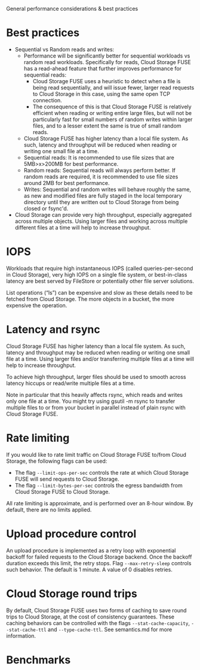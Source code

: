 General performance considerations & best practices

# Best practices

- Sequential vs Random reads and writes:
     - Performance will be significantly better for sequential workloads vs random read workloads. Specifically for reads, Cloud Storage FUSE has a read-ahead feature that further improves performance for sequential reads:  
          - Cloud Storage FUSE uses a heuristic to detect when a file is being read sequentially, and will issue fewer, larger read requests to Cloud Storage in this case, using the same open TCP connection.
          - The consequence of this is that Cloud Storage FUSE is relatively efficient when reading or writing entire large files, but will not be particularly fast for small numbers of random writes within larger files, and to a lesser extent the same is true of small random reads.
     - Cloud Storage FUSE has higher latency than a local file system. As such, latency and throughput will be reduced when reading or writing one small file at a time.
     - Sequential reads: It is recommended to use file sizes that are 5MB>x>200MB for best performance.
     - Random reads: Sequential reads will always perform better. If random reads are required, it is recommended to use file sizes around 2MB for best performance.
     - Writes: Sequential and random writes will behave roughly the same, as new and modified files are fully staged in the local temporary directory until they are written out to Cloud Storage from being closed or fsync'd. 
- Cloud Storage can provide very high throughput, especially aggregated across multiple objects. Using larger files and working across multiple different files at a time will help to increase throughput.

# IOPS

Workloads that require high instantaneous IOPS (called queries-per-second in Cloud Storage), very high IOPS on a single file system, or best-in-class latency are best served by FileStore or potentially other file server solutions.

List operations (“ls”) can be expensive and slow as these details need to be fetched from Cloud Storage. The more objects in a bucket, the more expensive the operation. 

# Latency and rsync

Cloud Storage FUSE has higher latency than a local file system. As such, latency and throughput may be reduced when reading or writing one small file at a time. Using larger files and/or transferring multiple files at a time will help to increase throughput.

To achieve high throughput, larger files should be used to smooth across latency hiccups or read/write multiple files at a time.

Note in particular that this heavily affects rsync, which reads and writes only one file at a time. You might try using gsutil -m rsync to transfer multiple files to or from your bucket in parallel instead of plain rsync with Cloud Storage FUSE.

# Rate limiting

If you would like to rate limit traffic on Cloud Storage FUSE to/from Cloud Storage, the following flags can be used:

- The flag ```--limit-ops-per-sec``` controls the rate at which Cloud Storage FUSE will send requests to Cloud Storage.
- The flag ```--limit-bytes-per-sec``` controls the egress bandwidth from Cloud Storage FUSE to Cloud Storage.

All rate limiting is approximate, and is performed over an 8-hour window. By default, there are no limits applied.

# Upload procedure control

An upload procedure is implemented as a retry loop with exponential backoff for failed requests to the Cloud Storage backend. Once the backoff duration exceeds this limit, the retry stops. Flag ```--max-retry-sleep``` controls such behavior. The default is 1 minute. A value of 0 disables retries.

# Cloud Storage round trips

By default, Cloud Storage FUSE uses two forms of caching to save round trips to Cloud Storage, at the cost of consistency guarantees. These caching behaviors can be controlled with the flags ```--stat-cache-capacity```, ```--stat-cache-ttl``` and ```--type-cache-ttl```. See semantics.md for more information.

# Benchmarks

